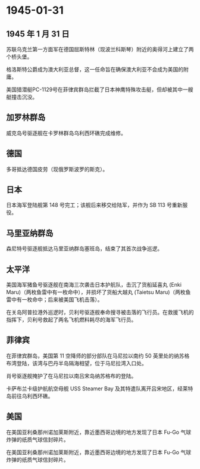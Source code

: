 # 1945-01-31

## 1945 年 1 月 31 日

苏联乌克兰第一方面军在德国屈斯特林（现波兰科斯琴）附近的奥得河上建立了两个桥头堡。

格洛斯特公爵成为澳大利亚总督，这一任命旨在确保澳大利亚不会成为美国的附庸。

美国猎潜艇PC-1129号在菲律宾群岛拦截了日本神鹰特殊攻击艇，但却被其中一艘艇撞击沉没。

## 加罗林群岛

威克岛号驱逐舰在卡罗林群岛乌利西环礁完成维修。

## 德国

多哥抵达德国皮劳（现俄罗斯波罗的斯克）。

## 日本

日本海军登陆舰第 148 号完工；该舰后来移交给陆军，并作为 SB 113
号重新服役。

## 马里亚纳群岛

森尼特号驱逐舰抵达马里亚纳群岛塞班岛，结束了其首次战争巡逻。

## 太平洋

美国海军猪鱼号驱逐舰在南海三次袭击日本护航队，击沉了货船延喜丸 (Enki
Maru)（两枚鱼雷中有一枚命中），并损坏了货船大越丸 (Taietsu
Maru)（两枚鱼雷中有一枚命中；后来被美国飞机击落）。

在关岛阿普拉港外巡逻时，贝利号驱逐舰奉命搜寻被击落的飞行员。在救援飞机的指挥下，贝利号救起了两名飞机燃料耗尽的海军飞行员。

## 菲律宾

在菲律宾群岛，美国第 11 空降师的部分部队在马尼拉以南约 50
英里处的纳苏格布湾登陆，该湾与巴丹半岛隔海相望，位于马尼拉湾入口处。

肖号驱逐舰掩护了在马尼拉以南吕宋岛纳苏格布的登陆。

卡萨布兰卡级护航航空母舰 USS Steamer Bay
及其特遣队离开吕宋地区，经莱特岛前往乌利西环礁。

## 美国

在美国亚利桑那州诺加莱斯附近，靠近墨西哥边境的地方发现了日本 Fu-Go
气球炸弹的纸质气球信封碎片。

在美国亚利桑那州诺加莱斯附近，靠近墨西哥边境的地方发现了日本 Fu-Go
气球炸弹的纸质气球信封碎片。



